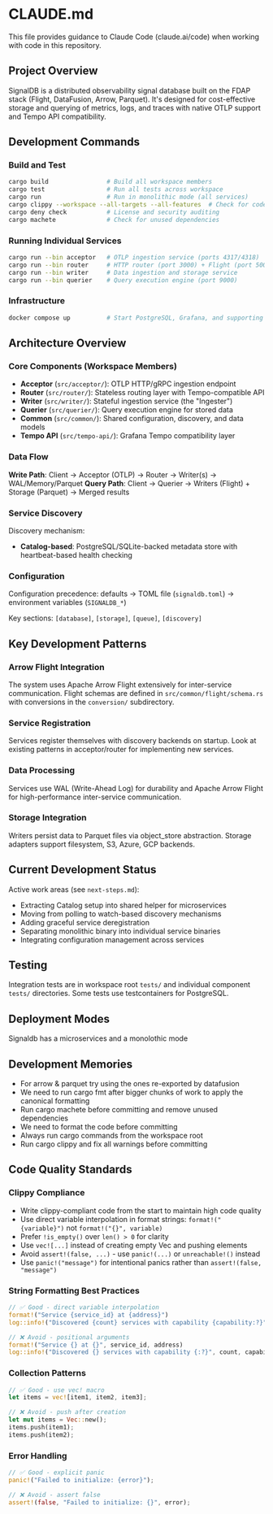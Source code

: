 # CLAUDE.md

This file provides guidance to Claude Code (claude.ai/code) when working with code in this repository.

## Project Overview

SignalDB is a distributed observability signal database built on the FDAP stack (Flight, DataFusion, Arrow, Parquet). It's designed for cost-effective storage and querying of metrics, logs, and traces with native OTLP support and Tempo API compatibility.

## Development Commands

### Build and Test
```bash
cargo build                # Build all workspace members
cargo test                 # Run all tests across workspace
cargo run                  # Run in monolithic mode (all services)
cargo clippy --workspace --all-targets --all-features  # Check for code quality issues
cargo deny check           # License and security auditing
cargo machete              # Check for unused dependencies
```

### Running Individual Services
```bash
cargo run --bin acceptor   # OTLP ingestion service (ports 4317/4318)
cargo run --bin router     # HTTP router (port 3000) + Flight (port 50053)
cargo run --bin writer     # Data ingestion and storage service
cargo run --bin querier    # Query execution engine (port 9000)
```

### Infrastructure
```bash
docker compose up          # Start PostgreSQL, Grafana, and supporting services
```

## Architecture Overview

### Core Components (Workspace Members)

- **Acceptor** (`src/acceptor/`): OTLP HTTP/gRPC ingestion endpoint
- **Router** (`src/router/`): Stateless routing layer with Tempo-compatible API
- **Writer** (`src/writer/`): Stateful ingestion service (the "Ingester")
- **Querier** (`src/querier/`): Query execution engine for stored data
- **Common** (`src/common/`): Shared configuration, discovery, and data models
- **Tempo API** (`src/tempo-api/`): Grafana Tempo compatibility layer

### Data Flow

**Write Path**: Client → Acceptor (OTLP) → Router → Writer(s) → WAL/Memory/Parquet
**Query Path**: Client → Querier → Writers (Flight) + Storage (Parquet) → Merged results

### Service Discovery

Discovery mechanism:
- **Catalog-based**: PostgreSQL/SQLite-backed metadata store with heartbeat-based health checking

### Configuration

Configuration precedence: defaults → TOML file (`signaldb.toml`) → environment variables (`SIGNALDB_*`)

Key sections: `[database]`, `[storage]`, `[queue]`, `[discovery]`

## Key Development Patterns

### Arrow Flight Integration

The system uses Apache Arrow Flight extensively for inter-service communication. Flight schemas are defined in `src/common/flight/schema.rs` with conversions in the `conversion/` subdirectory.

### Service Registration

Services register themselves with discovery backends on startup. Look at existing patterns in acceptor/router for implementing new services.

### Data Processing

Services use WAL (Write-Ahead Log) for durability and Apache Arrow Flight for high-performance inter-service communication.

### Storage Integration

Writers persist data to Parquet files via object_store abstraction. Storage adapters support filesystem, S3, Azure, GCP backends.

## Current Development Status

Active work areas (see `next-steps.md`):
- Extracting Catalog setup into shared helper for microservices
- Moving from polling to watch-based discovery mechanisms  
- Adding graceful service deregistration
- Separating monolithic binary into individual service binaries
- Integrating configuration management across services

## Testing

Integration tests are in workspace root `tests/` and individual component `tests/` directories. Some tests use testcontainers for PostgreSQL.

## Deployment Modes

Signaldb has a microservices and a monolothic mode

## Development Memories
- For arrow & parquet try using the ones re-exported by datafusion
- We need to run cargo fmt after bigger chunks of work to apply the canonical formatting
- Run cargo machete before committing and remove unused dependencies
- We need to format the code before committing
- Always run cargo commands from the workspace root
- Run cargo clippy and fix all warnings before committing

## Code Quality Standards

### Clippy Compliance
- Write clippy-compliant code from the start to maintain high code quality
- Use direct variable interpolation in format strings: `format!("{variable}")` not `format!("{}", variable)`
- Prefer `!is_empty()` over `len() > 0` for clarity
- Use `vec![...]` instead of creating empty Vec and pushing elements
- Avoid `assert!(false, ...)` - use `panic!(...)` or `unreachable!()` instead
- Use `panic!("message")` for intentional panics rather than `assert!(false, "message")`

### String Formatting Best Practices
```rust
// ✅ Good - direct variable interpolation
format!("Service {service_id} at {address}")
log::info!("Discovered {count} services with capability {capability:?}")

// ❌ Avoid - positional arguments
format!("Service {} at {}", service_id, address)
log::info!("Discovered {} services with capability {:?}", count, capability)
```

### Collection Patterns
```rust
// ✅ Good - use vec! macro
let items = vec![item1, item2, item3];

// ❌ Avoid - push after creation
let mut items = Vec::new();
items.push(item1);
items.push(item2);
```

### Error Handling
```rust
// ✅ Good - explicit panic
panic!("Failed to initialize: {error}");

// ❌ Avoid - assert false
assert!(false, "Failed to initialize: {}", error);
```
